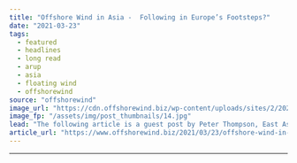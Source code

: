 ```yaml
---
title: "Offshore Wind in Asia -  Following in Europe’s Footsteps?"
date: "2021-03-23"
tags: 
  - featured
  - headlines
  - long read
  - arup
  - asia
  - floating wind
  - offshorewind
source: "offshorewind"
image_url: "https://cdn.offshorewind.biz/wp-content/uploads/sites/2/2021/03/23085003/Robin-Rigg-Wind-Farm_c-Arup.jpg"
image_fp: "/assets/img/post_thumbnails/14.jpg"
lead: "The following article is a guest post by Peter Thompson, East Asia Energy Leader"
article_url: "https://www.offshorewind.biz/2021/03/23/offshore-wind-in-asia-following-in-europes-footsteps/"
---
```


---
